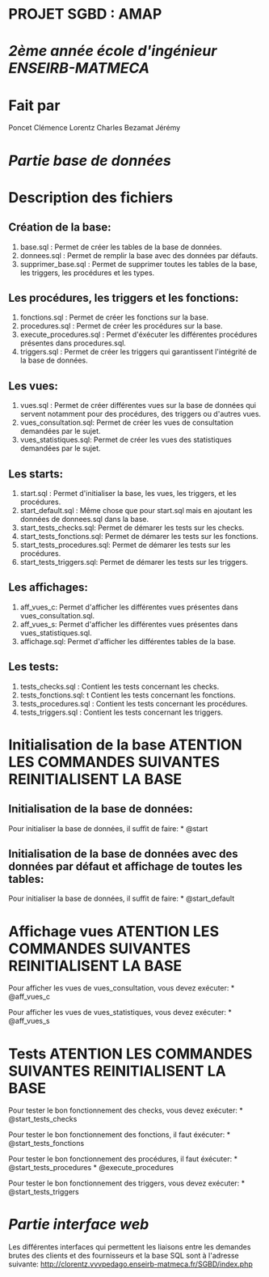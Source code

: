 **PROJET SGBD : AMAP**
=======================
*2ème année école d'ingénieur ENSEIRB-MATMECA*
=======================

Fait par
=======================
Poncet Clémence
Lorentz Charles
Bezamat Jérémy

*Partie base de données*
=======================

Description des fichiers
=======================

Création de la base:
-----------------------
  1. base.sql : Permet de créer les tables de la base de données.
  2. donnees.sql : Permet de remplir la base avec des données par défauts.
  3. supprimer_base.sql : Permet de supprimer toutes les tables de la base, les triggers, les procédures et les types.

Les procédures, les triggers et les fonctions:
-----------------------
  1. fonctions.sql : Permet de créer les fonctions sur la base.
  2. procedures.sql : Permet de créer les procédures sur la base.
  3. execute_procedures.sql : Permet d'éxécuter les différentes procédures présentes dans procedures.sql.
  4. triggers.sql : Permet de créer les triggers qui garantissent l'intégrité de la base de données.

Les vues:
-----------------------
  1. vues.sql : Permet de créer différentes vues sur la base de données qui servent notamment pour des procédures, des triggers ou d'autres vues.
  2. vues_consultation.sql: Permet de créer les vues de consultation demandées par le sujet.
  3. vues_statistiques.sql: Permet de créer les vues des statistiques demandées par le sujet.


Les starts:
-----------------------
  1. start.sql : Permet d'initialiser la base, les vues, les triggers, et les procédures.
  2. start_default.sql : Même chose que pour start.sql mais en ajoutant les données de donnees.sql dans la base.
  3. start_tests_checks.sql: Permet de démarer les tests sur les checks.
  4. start_tests_fonctions.sql: Permet de démarer les tests sur les fonctions.
  5. start_tests_procedures.sql: Permet de démarer les tests sur les procédures.
  6. start_tests_triggers.sql: Permet de démarer les tests sur les triggers.


Les affichages:
-----------------------
  1. aff_vues_c: Permet d'afficher les différentes vues présentes dans vues_consultation.sql.
  2. aff_vues_s: Permet d'afficher les différentes vues présentes dans vues_statistiques.sql.
  3. affichage.sql: Permet d'afficher les différentes tables de la base.

Les tests:
-----------------------
  1. tests_checks.sql : Contient les tests concernant les checks.
  2. tests_fonctions.sql: t Contient les tests concernant les fonctions.
  3. tests_procedures.sql : Contient les tests concernant les procédures.
  4. tests_triggers.sql : Contient les tests concernant les triggers.



Initialisation de la base **ATENTION LES COMMANDES SUIVANTES REINITIALISENT LA BASE**
=======================

Initialisation de la base de données:
-----------------------

Pour initialiser la base de données, il suffit de faire:
    * @start


Initialisation de la base de données avec des données par défaut et affichage de toutes les tables:
-----------------------

Pour initialiser la base de données, il suffit de faire:
    * @start_default


Affichage vues **ATENTION LES COMMANDES SUIVANTES REINITIALISENT LA BASE**
=======================

Pour afficher les vues de vues_consultation, vous devez exécuter:
    * @aff_vues_c

Pour afficher les vues de vues_statistiques, vous devez exécuter:
    * @aff_vues_s


Tests **ATENTION LES COMMANDES SUIVANTES REINITIALISENT LA BASE**
=======================

Pour tester le bon fonctionnement des checks, vous devez exécuter:
    * @start_tests_checks

Pour tester le bon fonctionnement des fonctions, il faut éxécuter:
    * @start_tests_fonctions

Pour tester le bon fonctionnement des procédures, il faut éxécuter:
    * @start_tests_procedures
    * @execute_procedures

Pour tester le bon fonctionnement des triggers, vous devez exécuter:
    * @start_tests_triggers

*Partie interface web*
=======================
Les différentes interfaces qui permettent les liaisons entre les demandes brutes des clients et des fournisseurs et la base SQL sont à l'adresse suivante:
http://clorentz.vvvpedago.enseirb-matmeca.fr/SGBD/index.php
